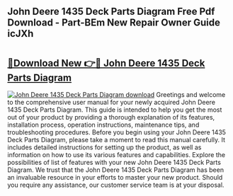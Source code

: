 ## John Deere 1435 Deck Parts Diagram Free Pdf Download - Part-BEm New Repair Owner Guide icJXh

# <h2><a href="http://dfttuh.blite.top/?on=John+Deere+1435+Deck+Parts+Diagram">🔗Download New 👉🔴 John Deere 1435 Deck Parts Diagram</a></h2>

[![John Deere 1435 Deck Parts Diagram download](https://i.imgur.com/lujVjoI.png)](http://dfttuh.blite.top/?on=John+Deere+1435+Deck+Parts+Diagram)
Greetings and welcome to the comprehensive user manual for your newly acquired John Deere 1435 Deck Parts Diagram. This guide is intended to help you get the most out of your product by providing a thorough explanation of its features, installation process, operation instructions, maintenance tips, and troubleshooting procedures. Before you begin using your John Deere 1435 Deck Parts Diagram, please take a moment to read this manual carefully. It includes detailed instructions for setting up the product, as well as information on how to use its various features and capabilities. Explore the possibilities of list of features with your new John Deere 1435 Deck Parts Diagram. We trust that the John Deere 1435 Deck Parts Diagram has been an invaluable resource in your efforts to master your new product. Should you require any assistance, our customer service team is at your disposal.
